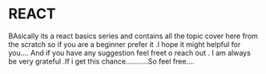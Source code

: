 # REACT
BAsically its a react basics series and contains all the topic  cover here  from the scratch  so if you are a beginner prefer it .I hope it might helpful for you.... 
And if you have any suggestion feel  freet o reach out . I am always be very grateful .If i get this chance...........So feel free....
